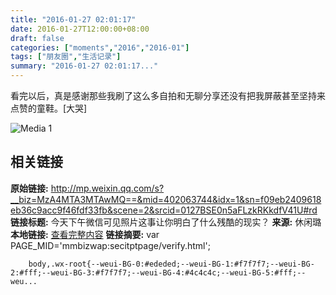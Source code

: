 ```yaml
---
title: "2016-01-27 02:01:17"
date: 2016-01-27T12:00:00+08:00
draft: false
categories: ["moments","2016","2016-01"]
tags: ["朋友圈","生活记录"]
summary: "2016-01-27 02:01:17..."
---
```


看完以后，真是感谢那些我刷了这么多自拍和无聊分享还没有把我屏蔽甚至坚持来点赞的童鞋。[大哭]

![Media 1](/Moments/photos/2016-01-27/201601270201170.jpg)

## 相关链接

**原始链接:** http://mp.weixin.qq.com/s?__biz=MzA4MTA3MTAwMQ==&mid=402063744&idx=1&sn=f09eb2409618eb36c9acc9f46fdf33fb&scene=2&srcid=0127BSE0n5aFLzkRKkdfV41U#rd
**链接标题:** 今天下午微信可见照片这事让你明白了什么残酷的现实？
**来源:** 休闲璐
**本地链接:** [查看完整内容](/link_content/2016/01/2016-01-27-2/link_content/)
**链接摘要:** var PAGE_MID='mmbizwap:secitptpage/verify.html';

        
        body,.wx-root{--weui-BG-0:#ededed;--weui-BG-1:#f7f7f7;--weui-BG-2:#fff;--weui-BG-3:#f7f7f7;--weui-BG-4:#4c4c4c;--weui-BG-5:#fff;--weu...

